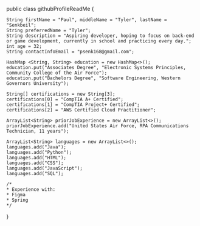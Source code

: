 public class githubProfileReadMe {

	String firstName = "Paul", middleName = "Tyler", lastName = "Senkbeil";
	String preferredName = "Tyler";
	String description = "Aspiring developer, hoping to focus on back-end or game development, currently in school and practicing every day.";
	int age = 32;
	String contactInfoEmail = "psenk168@gmail.com";
	
	HashMap <String, String> education = new HashMap<>();
	education.put("Associates Degree", "Electronic Systems Principles, Community College of the Air Force");
	education.put("Bachelors Degree", "Software Engineering, Western Governors University");
	
	String[] certifications = new String[3];
	certifications[0] = "CompTIA A+ Certified";
	certifications[1] = "CompTIA Project+ Certified";
	certifications[2] = "AWS Certified Cloud Practitioner";
	
	ArrayList<String> priorJobExperience = new ArrayList<>();
	priorJobExperience.add("United States Air Force, RPA Communications Technician, 11 years");
	
	ArrayList<String> languages = new ArrayList<>();
	languages.add("Java");
	languages.add("Python");
	languages.add("HTML");
	languages.add("CSS");
	languages.add("JavaScript");
	languages.add("SQL");

 	/* 
  	* Experience with:
   	* Figma
  	* Spring
   	*/
}
